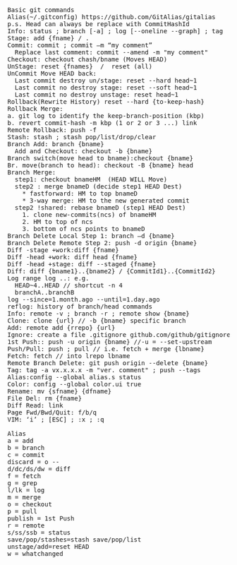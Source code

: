 <pre>
Basic git commands
Alias(~/.gitconfig) https://github.com/GitAlias/gitalias
p.s. Head can always be replace with CommitHashId 
Info: status ; branch [-a] ; log [--oneline --graph] ; tag
Stage: add {fname} / . 
Commit: commit ; commit –m “my comment”
  Replace last comment: commit --amend -m "my comment"
Checkout: checkout chash/bname (Moves HEAD) 
UnStage: reset {fnames}  /  reset (all)
UnCommit Move HEAD back: 
  Last commit destroy un/stage: reset --hard head~1
  Last commit no destroy stage: reset --soft head~1
  Last commit no destroy unstage: reset head~1
Rollback(Rewrite History) reset --hard {to-keep-hash}
Rollback Merge: 
a. git log to identify the keep-branch-position (kbp)
b. revert commit-hash -m kbp (1 or 2 or 3 ...) link 
Remote Rollback: push -f 
Stash: stash ; stash pop/list/drop/clear
Branch Add: branch {bname}
  Add and Checkout: checkout -b {bname}
Branch switch(move head to bname):checkout {bname}
Br. move(branch to head): checkout -B {bname} head
Branch Merge:
  step1: checkout bnameHM  (HEAD WILL Move)
  step2 : merge bnameD (decide step1 HEAD Dest)
    * fastforward: HM to top bnameD
    * 3-way merge: HM to the new generated commit
  step2 !shared: rebase bnameD (step1 HEAD Dest)
    1. clone new-commits(ncs) of bnameHM
    2. HM to top of ncs
    3. bottom of ncs points to bnameD
Branch Delete Local Step 1: branch –d {bname} 
Branch Delete Remote Step 2: push -d origin {bname}
Diff -stage +work:diff {fname} 
Diff -head +work: diff head {fname}
Diff -head +stage: diff --staged {fname}
Diff: diff {bname1}..{bname2} / {CommitId1}..{CommitId2}
Log range log <since>..<until>: e.g.
  HEAD~4..HEAD // shortcut -n 4
  branchA..branchB
log --since=1.month.ago --until=1.day.ago
reflog: history of branch/head commands
Info: remote -v ; branch -r ; remote show {bname}
Clone: clone {url} // -b {bname} specific branch
Add: remote add {rrepo} {url}
Ignore: create a file .gitignore github.com/github/gitignore
1st Push:: push -u origin {bname} //-u = --set-upstream
Push/Pull: push ; pull // i.e. fetch + merge {lbname}
Fetch: fetch // into lrepo lbname
Remote Branch Delete: git push origin --delete {bname}
Tag: tag -a vx.x.x.x -m "ver. comment" ; push --tags
Alias:config --global alias.s status
Color: config --global color.ui true
Rename: mv {sfname} {dfname}
File Del: rm {fname}
Diff Read: link 
Page Fwd/Bwd/Quit: f/b/q
VIM: ‘i’ ; [ESC] ; :x ; :q

Alias
a = add
b = branch
c = commit
discard = o --
d/dc/ds/dw = diff
f = fetch
g = grep
l/lk = log
m = merge
o = checkout
p = pull
publish = 1st Push
r = remote
s/ss/ssb = status
save/pop/stashes=stash save/pop/list
unstage/add=reset HEAD
w = whatchanged
</pre>
